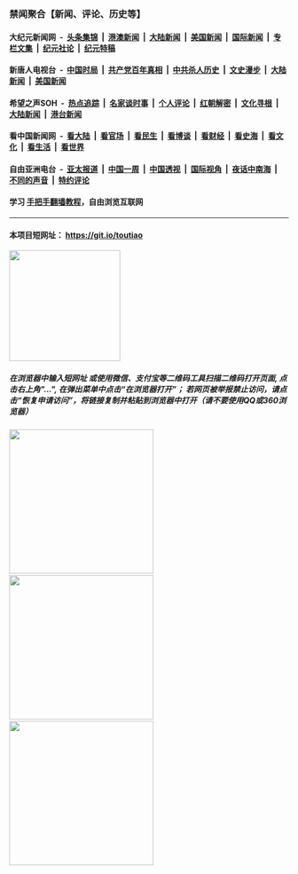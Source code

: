 ### 禁闻聚合【新闻、评论、历史等】

#### 大纪元新闻网 &nbsp;-&nbsp; [头条集锦](indexes/E头条集锦.md?t=02142256) &nbsp;|&nbsp; [港澳新闻](indexes/E港澳新闻.md?t=02142256)  &nbsp;|&nbsp; [大陆新闻](indexes/E大陆新闻.md?t=02142256) &nbsp;|&nbsp; [美国新闻](indexes/E美国新闻.md?t=02142256) &nbsp;|&nbsp; [国际新闻](indexes/E国际新闻.md?t=02142256) &nbsp;|&nbsp; [专栏文集](indexes/E专栏文集.md?t=02142256) &nbsp;|&nbsp; [纪元社论](indexes/E纪元社论.md?t=02142256) &nbsp;|&nbsp; [纪元特稿](indexes/E纪元特稿.md?t=02142256) 

#### 新唐人电视台 &nbsp;-&nbsp; [中国时局](indexes/N中国时局.md?t=02142256) &nbsp;|&nbsp; [共产党百年真相](indexes/N共产党百年真相.md?t=02142256) &nbsp;|&nbsp; [中共杀人历史](indexes/N中共杀人历史.md?t=02142256) &nbsp;|&nbsp; [文史漫步](indexes/N文史漫步.md?t=02142256) &nbsp;|&nbsp; [大陆新闻](indexes/N大陆新闻.md?t=02142256) &nbsp;|&nbsp; [美国新闻](indexes/N美国新闻.md?t=02142256)

#### 希望之声SOH &nbsp;-&nbsp; [热点追踪](indexes/H热点追踪.md?t=02142256) &nbsp;|&nbsp; [名家谈时事](indexes/H名家谈时事.md?t=02142256) &nbsp;|&nbsp; [个人评论](indexes/H个人评论.md?t=02142256)  &nbsp;|&nbsp; [红朝解密](indexes/H红朝解密.md?t=02142256) &nbsp;|&nbsp; [文化寻根](indexes/H文化寻根.md?t=02142256) &nbsp;|&nbsp; [大陆新闻](indexes/H大陆新闻.md?t=02142256) &nbsp;|&nbsp; [港台新闻](indexes/H港台新闻.md?t=02142256)

#### 看中国新闻网 &nbsp;-&nbsp; [看大陆](indexes/S看大陆.md?t=02142256) &nbsp;|&nbsp; [看官场](indexes/S看官场.md?t=02142256) &nbsp;|&nbsp; [看民生](indexes/S看民生.md?t=02142256)  &nbsp;|&nbsp; [看博谈](indexes/S看博谈.md?t=02142256) &nbsp;|&nbsp; [看财经](indexes/S看财经.md?t=02142256) &nbsp;|&nbsp; [看史海](indexes/S看史海.md?t=02142256) &nbsp;|&nbsp; [看文化](indexes/S看文化.md?t=02142256) &nbsp;|&nbsp; [看生活](indexes/S看生活.md?t=02142256) &nbsp;|&nbsp; [看世界](indexes/S看世界.md?t=02142256)

#### 自由亚洲电台 &nbsp;-&nbsp; [亚太报道](indexes/R亚太报道.md?t=02142256) &nbsp;|&nbsp; [中国一周](indexes/R中国一周.md?t=02142256) &nbsp;|&nbsp; [中国透视](indexes/R中国透视.md?t=02142256)  &nbsp;|&nbsp; [国际视角](indexes/R国际视角.md?t=02142256) &nbsp;|&nbsp; [夜话中南海](indexes/R夜话中南海.md?t=02142256) &nbsp;|&nbsp; [不同的声音](indexes/R不同的声音.md?t=02142256) &nbsp;|&nbsp; [特约评论](indexes/R特约评论.md?t=02142256)

#### 学习 [手把手翻墙教程](https://github.com/gfw-breaker/guides/wiki)，自由浏览互联网

----

#### 本项目短网址： https://git.io/toutiao
<img src="https://raw.githubusercontent.com/gfw-breaker/banned-news/master/scripts/img/qr.png" width="200px"/>  

##### 在浏览器中输入短网址 或使用微信、支付宝等二维码工具扫描二维码打开页面, 点击右上角"...", 在弹出菜单中点击“在浏览器打开”； 若网页被举报禁止访问，请点击“恢复申请访问”，将链接复制并粘贴到浏览器中打开（请不要使用QQ或360浏览器）

<img src="https://raw.githubusercontent.com/gfw-breaker/banned-news/master/scripts/img/1.png" width="260px"/> &nbsp; <img src="https://raw.githubusercontent.com/gfw-breaker/banned-news/master/scripts/img/2.png" width="260px"/> &nbsp; <img src="https://raw.githubusercontent.com/gfw-breaker/banned-news/master/scripts/img/3.png" width="260px"/>
